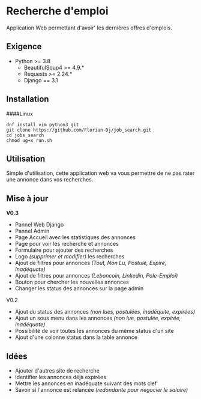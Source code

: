 # Recherche d'emploi
Application Web permettant d'avoir' les dernières offres d'emplois.

## Exigence
- Python >= 3.8
    - BeautifulSoup4 >= 4.9.*
    - Requests >= 2.24.*
    - Django == 3.1

## Installation
####Linux
```
dnf install vim python3 git
git clone https://github.com/Florian-Dj/job_search.git
cd jobs_search
chmod ug+x run.sh
```

## Utilisation
Simple d'utilisation, cette application web va vous permettre de ne pas rater une annonce dans vos recherches.


## Mise à jour
**V0.3**
- Pannel Web Django
- Pannel Admin
- Page Accueil avec les statistiques des annonces
- Page pour voir les recherche et annonces
- Formulaire pour ajouter des recherches
- Logo *(supprimer et modifier)* les recherches
- Ajout de filtres pour annonces  *(Tout, Non Lu, Postulé, Expiré, Inadéquate)*
- Ajout de filtres pour annonces *(Leboncoin, Linkedin, Pole-Emploi)*
- Bouton pour chercher les nouvelles annonces
- Changer les status des annonces sur la page admin

V0.2
- Ajout du status des annonces *(non lues, postulées, inadéquite, expirées)*
- Ajout un sous menu dans les annonces *(non lue, postulée, expirée, inadéquate)*
- Possibilité de voir toutes les annonces du même status d'un site
- Ajout d'une  colonne status dans la table annonce

## Idées
- Ajouter d'autres site de recherche
- Identifier les annonces déjà expirées
- Mettre les annonces en inadéquate suivant des mots clef
- Savoir si l'annonce est relancée *(redondante pour negocier le salaire)*
